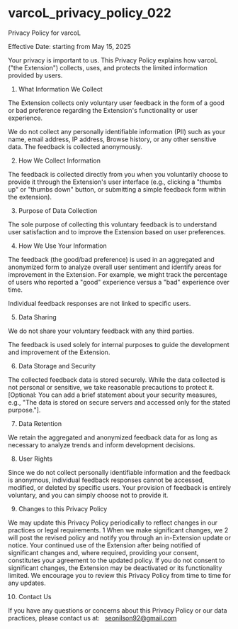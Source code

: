 # varcoL_privacy_policy_022


Privacy Policy for varcoL

Effective Date: starting from May 15, 2025

Your privacy is important to us. This Privacy Policy explains how varcoL ("the Extension") collects, uses, and protects the limited information provided by users.

1. What Information We Collect

The Extension collects only voluntary user feedback in the form of a good or bad preference regarding the Extension's functionality or user experience.

We do not collect any personally identifiable information (PII) such as your name, email address, IP address, Browse history, or any other sensitive data. The feedback is collected anonymously.

2. How We Collect Information

The feedback is collected directly from you when you voluntarily choose to provide it through the Extension's user interface (e.g., clicking a "thumbs up" or "thumbs down" button, or submitting a simple feedback form within the extension).

3. Purpose of Data Collection

The sole purpose of collecting this voluntary feedback is to understand user satisfaction and to improve the Extension based on user preferences.

4. How We Use Your Information

The feedback (the good/bad preference) is used in an aggregated and anonymized form to analyze overall user sentiment and identify areas for improvement in the Extension. For example, we might track the percentage of users who reported a "good" experience versus a "bad" experience over time.

Individual feedback responses are not linked to specific users.

5. Data Sharing

We do not share your voluntary feedback with any third parties.

The feedback is used solely for internal purposes to guide the development and improvement of the Extension.

6. Data Storage and Security

The collected feedback data is stored securely. While the data collected is not personal or sensitive, we take reasonable precautions to protect it. [Optional: You can add a brief statement about your security measures, e.g., "The data is stored on secure servers and accessed only for the stated purpose."].

7. Data Retention

We retain the aggregated and anonymized feedback data for as long as necessary to analyze trends and inform development decisions.

8. User Rights

Since we do not collect personally identifiable information and the feedback is anonymous, individual feedback responses cannot be accessed, modified, or deleted by specific users. Your provision of feedback is entirely voluntary, and you can simply choose not to provide it.

9. Changes to this Privacy Policy

We may update this Privacy Policy periodically to reflect changes in our practices or legal requirements. 1  When we make significant changes, we 2  will post the revised policy and notify you through an in-Extension update or notice. Your continued use of the Extension after being notified of significant changes and, where required, providing your consent, constitutes your agreement to the updated policy. If you do not consent to significant changes, the Extension may be deactivated or its functionality limited. We encourage you to review this Privacy Policy from time to time for any updates.

10. Contact Us

If you have any questions or concerns about this Privacy Policy or our data practices, please contact us at:   
seonilson92@gmail.com



